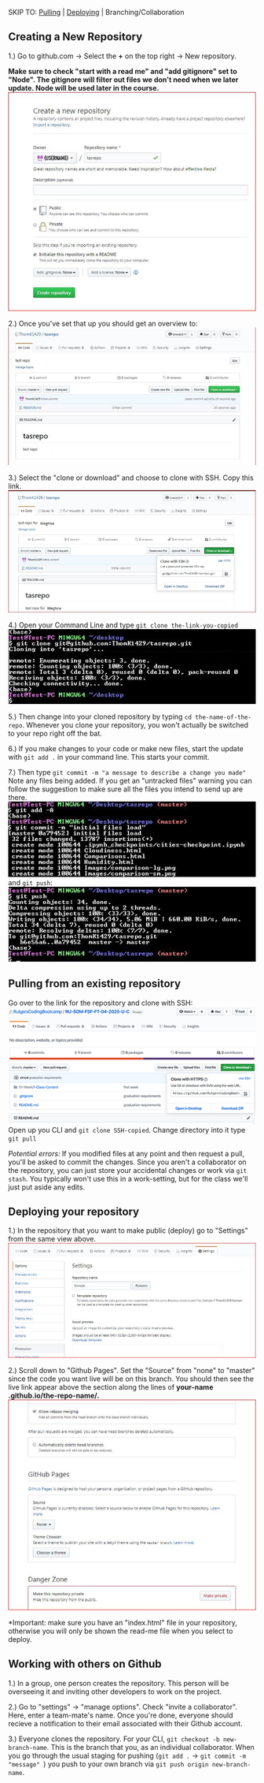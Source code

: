 SKIP TO: [Pulling](#Pulling-from-an-existing-repository) | [Deploying](#Deploying-your-repository) | Branching/Collaboration 

## Creating a New Repository
1.) Go to github.com -> Select the **+** on the top right -> New repository.

**Make sure to check  "start with a read me"  and  "add gitignore"  set to "Node". The gitignore will filter out files we don't need when we later update. Node will be used later in the course.**
![1](assets/01-create-repo.jpg "01")

2.) Once you've set that up you should get an overview to: 
![2](assets/02.jpg "p2")

3.) Select the "clone or download" and choose to clone with SSH. Copy this link.
![23](assets/22-click-to-copy-or-copy-link.jpg)

4.) Open your Command Line and type  `git clone the-link-you-copied`
![clone](assets/25-a-repo-was-cloned-to-your-local-machine-on-git.jpg)

5.) Then change into your cloned repository by typing `cd the-name-of-the-repo`. Whenever you clone your repository, you won't actually be switched to your repo right off the bat.

6.) If you make changes to your code or make new files, start the update with `git add .` in your command line. This starts your commit.

7.) Then type `git commit -m "a message to describe a change you made"` Note any files being added. If you get an "untracked files" warning you can follow the suggestion to make sure all the files you intend to send up are there.
![push](assets/gitadd.jpg)
and `git push`:
![push](assets/41-in-gitbash-git-push---all-your-files-to-github.jpg)

## Pulling from an existing repository 
Go over to the link for the repository and clone with SSH:
![class](assets/clone-class.png)
Open up you CLI and `git clone SSH-copied`. Change directory into it type `git pull`

*Potential errors:*  If you modified files at any point and then request a pull, you'll be asked to commit the changes. Since you aren't a collaborator on the repository, you can just store your accidental changes or work via `git stash`. You typically won't use this in a work-setting, but for the class we'll just put aside any edits.

## Deploying your repository 
1.) In the repository that you want to make public (deploy) go to "Settings" from the same view above. 
![settings](assets/05-it-resets-to-top-of-page.jpg)


2.) Scroll down to "Github Pages". Set the "Source" from "none" to "master" since the code you want live will be on this branch. You should then see the live link appear above the section along the lines of **your-name .github.io/the-repo-name/.** 
![3](assets/03-scroll-to-githubpages-click-none.jpg)

*Important: make sure you have an "index.html" file in your repository, otherwise you will only be shown the read-me file when you select to deploy. 

## Working with others on Github

1.) In a group, one person creates the repository. This person will be overseeing it and inviting other developers to work on the project. 

2.) Go to "settings" -> "manage options". Check "invite a collaborator". Here, enter a team-mate's name. Once you're done, everyone should recieve a notification to their email associated with their Github account. 

3.) Everyone clones the repository. For your CLI, `git checkout -b new-branch-name`. This is the branch that you, as an individual collaborator. When you go through the usual staging for pushing (`git add .` -> `git commit -m "message" `) you push to your own branch via  `git push origin new-branch-name`.
